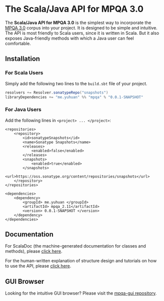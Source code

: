 # The Scala/Java API for MPQA 3.0
The **Scala/Java API for MPQA 3.0** is the simplest way to incorporate the [MPQA 3.0](http://mpqa.cs.pitt.edu/corpora/mpqa_corpus/) corpus into your project. It is designed to be simple and intuitive. The API is most friendly to Scala users, since it is written in Scala. But it also exposes Java-friendly methods with which a Java user can feel comfortable. 

## Installation
### For Scala Users
Simply add the following two lines to the `build.sbt` file of your project. 

```sbt
resolvers += Resolver.sonatypeRepo("snapshots")
libraryDependencies += "me.yuhuan" %% "mpqa" % "0.0.1-SNAPSHOT"
```

### For Java Users
Add the following lines in `<project> ... </project>`:

    <repositories>
        <repository>
            <id>sonatypeSnapshots</id>
            <name>Sonatype Snapshots</name>
            <releases>
                <enabled>false</enabled>
            </releases>
            <snapshots>
                <enabled>true</enabled>
            </snapshots>
            <url>https://oss.sonatype.org/content/repositories/snapshots</url>
        </repository>
    </repositories>

    <dependencies>
        <dependency>
            <groupId> me.yuhuan </groupId>
            <artifactId> mpqa_2.11</artifactId>
            <version> 0.0.1-SNAPSHOT </version>
        </dependency>
    </dependencies>

## Documentation
For ScalaDoc (the machine-generated documentation for classes and methods), please [click here](http://people.cs.pitt.edu/~yuhuan/mpqa-doc).

For the human-written explanation of structure design and tutorials on how to use the API, please [click here](https://github.com/jyuhuan/mpqa/wiki).

## GUI Browser
Looking for the intuitive GUI browser? Please visit the [mpqa-gui repository](https://github.com/jyuhuan/mpqa-gui).
